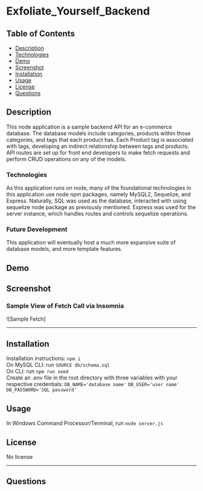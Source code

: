 # Exfoliate_Yourself_Backend

## Table of Contents
* [Description](##Description)
* [Technologies](##Technologies)
* [Demo](##Demo)
* [Screenshot](##Screenshot)
* [Installation](##Installation)
* [Usage](##Usage)
* [License](##License)
* [Questions](##Questions)


## Description

This node application is a sample backend API for an e-commerce database. The database models include categories, products within those categories, and tags that each product has. Each Product tag is associated with tags, developing an indirect relationship between tags and products. API routes are set up for front end developers to make fetch requests and perform CRUD operations on any of the models.

### Technologies

As this application runs on node, many of the foundational technologies in this application use node npm packages, namely MySQL2, Sequelize, and Express. Naturally, SQL was used as the database, interacted with using sequelize node package as previously mentioned. Express was used for the server instance, which handles routes and controls sequelize operations.

### Future Development

This application will eventually host a much more expansive suite of database models, and more template features. 
## Demo


## Screenshot

### Sample View of Fetch Call via Insomnia
![Sample Fetch]

---

## Installation

Installation instructions: `npm i`   
On MySQL CLI: run `SOURCE db/schema.sql`  
On CLI: run `npm run seed`  
Create an .env file in the root directory with three variables with your respective credentials: `DB_NAME='database name'` `DB_USER='user name'` `DB_PASSWORD='SQL password'`  


## Usage

In Windows Command Processor/Terminal, run `node server.js`  


## License

No license

---

## Questions
